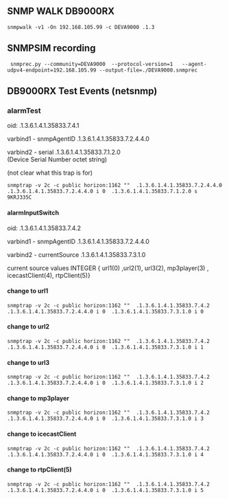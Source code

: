 


## SNMP WALK DB9000RX

```
snmpwalk -v1 -On 192.168.105.99 -c DEVA9000 .1.3
```


## SNMPSIM recording

```
 snmprec.py --community=DEVA9000  --protocol-version=1   --agent-udpv4-endpoint=192.168.105.99 --output-file=./DEVA9000.snmprec
```


## DB9000RX Test Events (netsnmp)

### alarmTest

oid: .1.3.6.1.4.1.35833.7.4.1

varbind1 - snmpAgentID .1.3.6.1.4.1.35833.7.2.4.4.0

varbind2 - serial .1.3.6.1.4.1.35833.7.1.2.0   
           (Device Serial Number octet string)

(not clear what this trap is for)

```
snmptrap -v 2c -c public horizon:1162 ""  .1.3.6.1.4.1.35833.7.2.4.4.0   .1.3.6.1.4.1.35833.7.2.4.4.0 i 0  .1.3.6.1.4.1.35833.7.1.2.0 s 9KRJ335C

```

#### alarmInputSwitch

oid: .1.3.6.1.4.1.35833.7.4.2

varbind1 - snmpAgentID .1.3.6.1.4.1.35833.7.2.4.4.0

varbind2 - currentSource .1.3.6.1.4.1.35833.7.3.1.0

current source values  INTEGER { url1(0) ,url2(1), url3(2), mp3player(3) , icecastClient(4), rtpClient(5)}

#### change to url1

```
snmptrap -v 2c -c public horizon:1162 ""  .1.3.6.1.4.1.35833.7.4.2   .1.3.6.1.4.1.35833.7.2.4.4.0 i 0  .1.3.6.1.4.1.35833.7.3.1.0 i 0

```

#### change to url2

```
snmptrap -v 2c -c public horizon:1162 ""  .1.3.6.1.4.1.35833.7.4.2   .1.3.6.1.4.1.35833.7.2.4.4.0 i 0  .1.3.6.1.4.1.35833.7.3.1.0 i 1

```


#### change to url3

```
snmptrap -v 2c -c public horizon:1162 ""  .1.3.6.1.4.1.35833.7.4.2   .1.3.6.1.4.1.35833.7.2.4.4.0 i 0  .1.3.6.1.4.1.35833.7.3.1.0 i 2
```

#### change to mp3player

```
snmptrap -v 2c -c public horizon:1162 ""  .1.3.6.1.4.1.35833.7.4.2   .1.3.6.1.4.1.35833.7.2.4.4.0 i 0  .1.3.6.1.4.1.35833.7.3.1.0 i 3
```

#### change to icecastClient

```
snmptrap -v 2c -c public horizon:1162 ""  .1.3.6.1.4.1.35833.7.4.2   .1.3.6.1.4.1.35833.7.2.4.4.0 i 0  .1.3.6.1.4.1.35833.7.3.1.0 i 4
```

#### change to rtpClient(5)

```
snmptrap -v 2c -c public horizon:1162 ""  .1.3.6.1.4.1.35833.7.4.2   .1.3.6.1.4.1.35833.7.2.4.4.0 i 0  .1.3.6.1.4.1.35833.7.3.1.0 i 5
```

